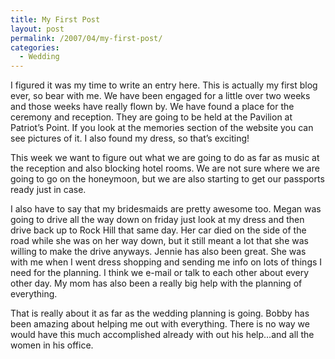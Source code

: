 ```yaml
---
title: My First Post
layout: post
permalink: /2007/04/my-first-post/
categories:
  - Wedding
---
```

I figured it was my time to write an entry here. This is actually my first blog ever, so bear with me. We have been engaged for a little over two weeks and those weeks have really flown by. We have found a place for the ceremony and reception. They are going to be held at the Pavilion at Patriot&#8217;s Point. If you look at the memories section of the website you can see pictures of it. I also found my dress, so that&#8217;s exciting!

This week we want to figure out what we are going to do as far as music at the reception and also blocking hotel rooms. We are not sure where we are going to go on the honeymoon, but we are also starting to get our passports ready just in case.<!--more-->

I also have to say that my bridesmaids are pretty awesome too. Megan was going to drive all the way down on friday just look at my dress and then drive back up to Rock Hill that same day. Her car died on the side of the road while she was on her way down, but it still meant a lot that she was willing to make the drive anyways. Jennie has also been great. She was with me when I went dress shopping and sending me info on lots of things I need for the planning. I think we e-mail or talk to each other about every other day. My mom has also been a really big help with the planning of everything.

That is really about it as far as the wedding planning is going. Bobby has been amazing about helping me out with everything. There is no way we would have this much accomplished already with out his help&#8230;and all the women in his office.
